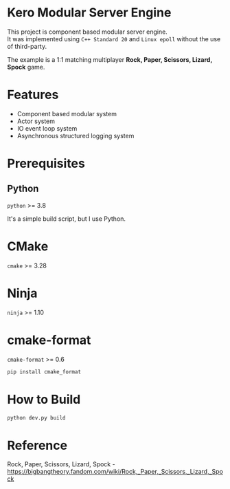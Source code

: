 # Kero Modular Server Engine

This project is component based modular server engine.  
It was implemented using `C++ Standard 20` and `Linux epoll` without the use of third-party.  

The example is a 1:1 matching multiplayer __Rock, Paper, Scissors, Lizard, Spock__ game.  

# Features

- Component based modular system
- Actor system
- IO event loop system
- Asynchronous structured logging system

# Prerequisites

## Python

`python` >= 3.8

It's a simple build script, but I use Python.

# CMake

`cmake` >= 3.28

# Ninja

`ninja` >= 1.10

# cmake-format

`cmake-format` >= 0.6

```sh
pip install cmake_format
```

# How to Build

```sh
python dev.py build
```

# Reference

Rock, Paper, Scissors, Lizard, Spock - https://bigbangtheory.fandom.com/wiki/Rock,_Paper,_Scissors,_Lizard,_Spock
